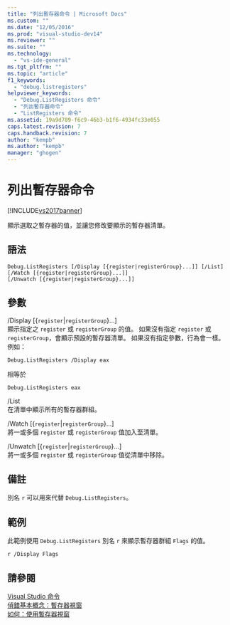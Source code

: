 ```yaml
---
title: "列出暫存器命令 | Microsoft Docs"
ms.custom: ""
ms.date: "12/05/2016"
ms.prod: "visual-studio-dev14"
ms.reviewer: ""
ms.suite: ""
ms.technology: 
  - "vs-ide-general"
ms.tgt_pltfrm: ""
ms.topic: "article"
f1_keywords: 
  - "debug.listregisters"
helpviewer_keywords: 
  - "Debug.ListRegisters 命令"
  - "列出暫存器命令"
  - "ListRegisters 命令"
ms.assetid: 19a9d789-f6c9-46b3-b1f6-4934fc33e055
caps.latest.revision: 7
caps.handback.revision: 7
author: "kempb"
ms.author: "kempb"
manager: "ghogen"
---
```

# 列出暫存器命令
[!INCLUDE[vs2017banner](../../code-quality/includes/vs2017banner.md)]

顯示選取之暫存器的值，並讓您修改要顯示的暫存器清單。  
  
## 語法  
  
```  
Debug.ListRegisters [/Display [{register|registerGroup}...]] [/List]  
[/Watch [{register|registerGroup}...]]  
[/Unwatch [{register|registerGroup}...]]  
```  
  
## 參數  
 \/Display \[{`register`&#124;`registerGroup`}...\]  
 顯示指定之 `register` 或 `registerGroup` 的值。  如果沒有指定 `register` 或 `registerGroup`，會顯示預設的暫存器清單。  如果沒有指定參數，行為會一樣。  例如：  
  
 `Debug.ListRegisters /Display eax`  
  
 相等於  
  
 `Debug.ListRegisters eax`  
  
 \/List  
 在清單中顯示所有的暫存器群組。  
  
 \/Watch \[{`register`&#124;`registerGroup`}...\]  
 將一或多個 `register` 或 `registerGroup` 值加入至清單。  
  
 \/Unwatch \[{`register`&#124;`registerGroup`}...\]  
 將一或多個 `register` 或 `registerGroup` 值從清單中移除。  
  
## 備註  
 別名 `r` 可以用來代替 `Debug.ListRegisters`。  
  
## 範例  
 此範例使用 `Debug.ListRegisters` 別名 `r` 來顯示暫存器群組 `Flags` 的值。  
  
```  
r /Display Flags  
```  
  
## 請參閱  
 [Visual Studio 命令](../../ide/reference/visual-studio-commands.md)   
 [偵錯基本概念：暫存器視窗](../../debugger/debugging-basics-registers-window.md)   
 [如何：使用暫存器視窗](../../debugger/how-to-use-the-registers-window.md)